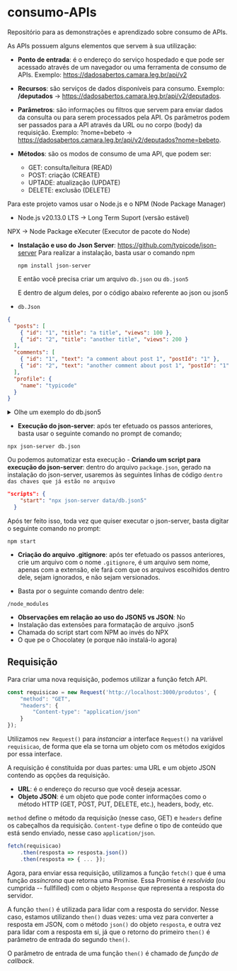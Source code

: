 # consumo-APIs
Repositório para as demonstrações e aprendizado sobre consumo de APIs.

As APIs possuem alguns elementos que servem à sua utilização:

- **Ponto de entrada**: é o endereço do serviço hospedado e que pode ser acessado através de um navegador ou uma ferramenta de consumo de APIs. Exemplo: <https://dadosabertos.camara.leg.br/api/v2>

- **Recursos**: são serviços de dados disponíveis para consumo.
Exemplo: **/deputados** -> <https://dadosabertos.camara.leg.br/api/v2/deputados>.

- **Parâmetros**: são informações ou filtros que servem para enviar dados da consulta ou para serem processados pela API. Os parâmetros podem ser passados para a API através da URL ou no corpo (body) da requisição. Exemplo: ?nome=bebeto -> <https://dadosabertos.camara.leg.br/api/v2/deputados?nome=bebeto>.

- **Métodos**: são os modos de consumo de uma API, que podem ser:
    - GET: consulta/leitura (READ)
    - POST: criação (CREATE)
    - UPTADE: atualização (UPDATE)
    - DELETE: exclusão (DELETE)

Para este projeto vamos usar o Node.js e o NPM (Node Package Manager)

- Node.js v20.13.0 LTS -> Long Term Suport (versão estável)

NPX -> Node Package eXecuter (Executor de pacote do Node)

- **Instalação e uso do Json Server**: <https://github.com/typicode/json-server>
    Para realizar a instalação, basta usar o comando npm 
    ```shell
    npm install json-server
    ```
    E então você precisa criar um arquivo `db.json` ou `db.json5`

    E dentro de algum deles, por o código abaixo referente ao json ou json5

- `db.Json`
```json
{
  "posts": [
    { "id": "1", "title": "a title", "views": 100 },
    { "id": "2", "title": "another title", "views": 200 }
  ],
  "comments": [
    { "id": "1", "text": "a comment about post 1", "postId": "1" },
    { "id": "2", "text": "another comment about post 1", "postId": "1" }
  ],
  "profile": {
    "name": "typicode"
  }
}
```

<details>

<summary>Olhe um exemplo do db.json5</summary>


```json5
{
  posts: [
    { id: '1', title: 'a title', views: 100 },
    { id: '2', title: 'another title', views: 200 },
  ],
  comments: [
    { id: '1', text: 'a comment about post 1', postId: '1' },
    { id: '2', text: 'another comment about post 1', postId: '1' },
  ],
  profile: {
    name: 'typicode',
  },
}
```

Você pode ser mais sobre formato JSON5 [Aqui](https://github.com/json5/json5).

</details>

- **Execução do json-server**: após ter efetuado os passos anteriores, basta usar o seguinte comando no prompt de comando;
```shell
npx json-server db.json
```
Ou podemos automatizar esta execução - **Criando um script para execução do json-server**: dentro do arquivo `package.json`, gerado na instalação do json-server, usaremos às seguintes linhas de código `dentro das chaves que já estão no arquivo` 

```json
"scripts": {
    "start": "npx json-server data/db.json5"
  }
```

Após ter feito isso, toda vez que quiser executar o json-server, basta digitar o seguinte comando no prompt:

```shell
npm start
```

- **Criação do arquivo .gitignore**: após ter efetuado os passos anteriores, crie um arquivo com o nome `.gitignore`, é um arquivo sem nome, apenas com a extensão, ele fará com que os arquivos escolhidos dentro dele, sejam ignorados, e não sejam versionados.

- Basta por o seguinte comando dentro dele: 
```shell
/node_modules
```

- **Observações em relação ao uso do JSON5 vs JSON**: No 
- Instalação das extensões para formatação de arquivo .json5
- Chamada do script start com NPM ao invés do NPX
- O que pe o Chocolatey (e porque não instalá-lo agora)

## Requisição

Para criar uma nova requisição, podemos utilizar a função fetch API.

~~~js
const requisicao = new Request('http://localhost:3000/produtos', {
    "method": "GET",
    "headers": {
        "Content-type": "application/json"
    }
});
~~~

Utilizamos `new Request()` para _instanciar_ a interface `Request()` na variável `requisicao`, de forma que ela se torna um objeto com os métodos exigidos por essa interface.

A requisição é constituída por duas partes: uma URL e um objeto JSON contendo as opções da requisição. 
- **URL**: é o endereço do recurso que você deseja acessar.
- **Objeto JSON**: é um objeto que pode conter informações como o método HTTP (GET, POST, PUT, DELETE, etc.), headers, body, etc.

`method` define o método da requisição (nesse caso, GET) e `headers` define os cabeçalhos da requisição. `Content-type` define o tipo de conteúdo que está sendo enviado, nesse caso `application/json`.

~~~js
fetch(requisicao)
    .then(resposta => resposta.json())
    .then(resposta => { ... });
~~~

Agora, para enviar essa requisição, utilizamos a função `fetch()` que é uma função _assíncrona_ que retorna uma Promise. Essa Promise é _resolvida_ (ou cumprida -- fullfilled) com o objeto `Response` que representa a resposta do servidor.

A função `then()` é utilizada para lidar com a resposta do servidor. Nesse caso, estamos utilizando `then()` duas vezes: uma vez para converter a resposta em JSON, com o método `json()` do objeto `resposta`, e outra vez para lidar com a resposta em si, já que o retorno do primeiro `then()` é parâmetro de entrada do segundo `then()`.

O parâmetro de entrada de uma função `then()` é chamado de _função de callback_.